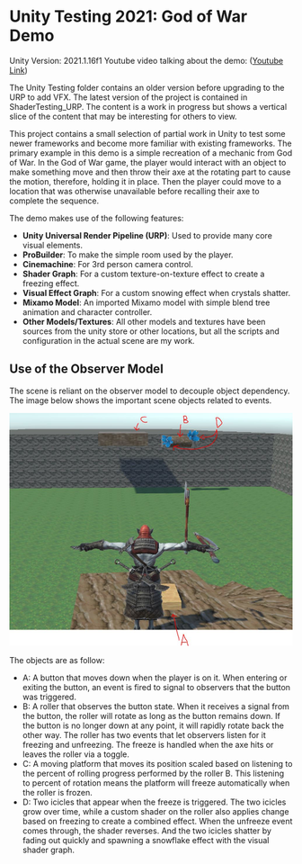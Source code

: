 # Unity Testing 2021: God of War Demo

Unity Version: 2021.1.16f1
Youtube video talking about the demo: ([Youtube Link](https://youtu.be/Ix8kvoW7kLM))

The Unity Testing folder contains an older version before upgrading to the URP to add VFX. The latest version of the project is contained in ShaderTesting_URP. The content is a work in progress but shows a vertical slice of the content that may be interesting for others to view.

This project contains a small selection of partial work in Unity to test some newer frameworks and become more familiar with existing frameworks. The primary example in this demo is a simple recreation of a mechanic from God of War. In the God of War game, the player would interact with an object to make something move and then throw their axe at the rotating part to cause the motion, therefore, holding it in place. Then the player could move to a location that was otherwise unavailable before recalling their axe to complete the sequence.

The demo makes use of the following features:
* **Unity Universal Render Pipeline (URP)**: Used to provide many core visual elements. 
* **ProBuilder**: To make the simple room used by the player.
* **Cinemachine**: For 3rd person camera control.
* **Shader Graph**: For a custom texture-on-texture effect to create a freezing effect.
* **Visual Effect Graph**: For a custom snowing effect when crystals shatter.
* **Mixamo Model**: An imported Mixamo model with simple blend tree animation and character controller.
* **Other Models/Textures**: All other models and textures have been sources from the unity store or other locations, but all the scripts and configuration in the actual scene are my work.

## Use of the Observer Model

The scene is reliant on the observer model to decouple object dependency. The image below shows the important scene objects related to events.

<center><img src="./images/Image01.JPG"></center>

The objects are as follow:
* A: A button that moves down when the player is on it. When entering or exiting the button, an event is fired to signal to observers that the button was triggered.
* B: A roller that observes the button state. When it receives a signal from the button, the roller will rotate as long as the button remains down. If the button is no longer down at any point, it will rapidly rotate back the other way. The roller has two events that let observers listen for it freezing and unfreezing. The freeze is handled when the axe hits or leaves the roller via a toggle.
* C: A moving platform that moves its position scaled based on listening to the percent of rolling progress performed by the roller B. This listening to percent of rotation means the platform will freeze automatically when the roller is frozen.
* D: Two icicles that appear when the freeze is triggered. The two icicles grow over time, while a custom shader on the roller also applies change based on freezing to create a combined effect. When the unfreeze event comes through, the shader reverses. And the two icicles shatter by fading out quickly and spawning a snowflake effect with the visual shader graph.
